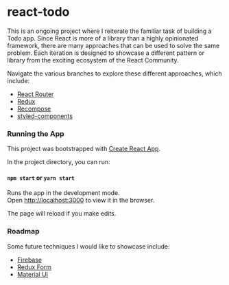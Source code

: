 # react-todo

This is an ongoing project where I reiterate the familiar task of building a Todo app.  Since React is more of a library than a highly opinionated framework, there are many approaches that can be used to solve the same problem.  Each iteration is designed to showcase a different pattern or library from the exciting ecosystem of the React Community.  

Navigate the various branches to explore these different approaches, which include:
 * [React Router](https://reacttraining.com/react-router/)
 * [Redux](http://redux.js.org/)
 * [Recompose](https://github.com/acdlite/recompose)
 * [styled-components](https://www.styled-components.com/docs)

### Running the App

This project was bootstrapped with [Create React App](https://github.com/facebookincubator/create-react-app).

In the project directory, you can run:

#### `npm start` or `yarn start`

Runs the app in the development mode.<br>
Open [http://localhost:3000](http://localhost:3000) to view it in the browser.

The page will reload if you make edits.<br>

### Roadmap
Some future techniques I would like to showcase include:
* [Firebase](https://firebase.google.com/)
* [Redux Form](http://redux-form.com/7.0.3/)
* [Material UI](http://www.material-ui.com/#/)
